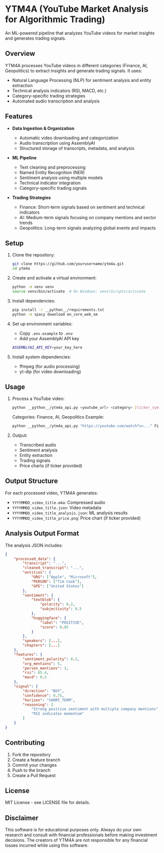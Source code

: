 # YTM4A (YouTube Market Analysis for Algorithmic Trading)

An ML-powered pipeline that analyzes YouTube videos for market insights and generates trading signals.

## Overview

YTM4A processes YouTube videos in different categories (Finance, AI, Geopolitics) to extract insights and generate trading signals. It uses:

- Natural Language Processing (NLP) for sentiment analysis and entity extraction
- Technical analysis indicators (RSI, MACD, etc.)
- Category-specific trading strategies
- Automated audio transcription and analysis

## Features

- **Data Ingestion & Organization**
  - Automatic video downloading and categorization
  - Audio transcription using AssemblyAI
  - Structured storage of transcripts, metadata, and analysis

- **ML Pipeline**
  - Text cleaning and preprocessing
  - Named Entity Recognition (NER)
  - Sentiment analysis using multiple models
  - Technical indicator integration
  - Category-specific trading signals

- **Trading Strategies**
  - Finance: Short-term signals based on sentiment and technical indicators
  - AI: Medium-term signals focusing on company mentions and sector trends
  - Geopolitics: Long-term signals analyzing global events and impacts

## Setup

1. Clone the repository:
   ```bash
   git clone https://github.com/yourusername/ytm4a.git
   cd ytm4a
   ```

2. Create and activate a virtual environment:
   ```bash
   python -m venv venv
   source venv/bin/activate  # On Windows: venv\Scripts\activate
   ```

3. Install dependencies:
   ```bash
   pip install -r __python__/requirements.txt
   python -m spacy download en_core_web_sm
   ```

4. Set up environment variables:
   - Copy `.env.example` to `.env`
   - Add your AssemblyAI API key
   ```bash
   ASSEMBLYAI_API_KEY=your_key_here
   ```

5. Install system dependencies:
   - ffmpeg (for audio processing)
   - yt-dlp (for video downloading)

## Usage

1. Process a YouTube video:
   ```bash
   python __python__/ytm4a_api.py <youtube_url> <category> [ticker_symbol]
   ```
   
   Categories: Finance, AI, Geopolitics
   Example:
   ```bash
   python __python__/ytm4a_api.py "https://youtube.com/watch?v=..." Finance AAPL
   ```

2. Output:
   - Transcribed audio
   - Sentiment analysis
   - Entity extraction
   - Trading signals
   - Price charts (if ticker provided)

## Output Structure

For each processed video, YTM4A generates:
- `YYYYMMDD_video_title.m4a`: Compressed audio
- `YYYYMMDD_video_title.json`: Video metadata
- `YYYYMMDD_video_title_analysis.json`: ML analysis results
- `YYYYMMDD_video_title_price.png`: Price chart (if ticker provided)

## Analysis Output Format

The analysis JSON includes:
```json
{
    "processed_data": {
        "transcript": "...",
        "cleaned_transcript": "...",
        "entities": {
            "ORG": ["Apple", "Microsoft"],
            "PERSON": ["Tim Cook"],
            "GPE": ["United States"]
        },
        "sentiment": {
            "textblob": {
                "polarity": 0.2,
                "subjectivity": 0.5
            },
            "huggingface": {
                "label": "POSITIVE",
                "score": 0.85
            }
        },
        "speakers": [...],
        "chapters": [...]
    },
    "features": {
        "sentiment_polarity": 0.2,
        "org_mentions": 5,
        "person_mentions": 3,
        "rsi": 65.4,
        "macd": 0.5
    },
    "signal": {
        "direction": "BUY",
        "confidence": 0.75,
        "horizon": "SHORT_TERM",
        "reasoning": [
            "Strong positive sentiment with multiple company mentions",
            "RSI indicates momentum"
        ]
    }
}
```

## Contributing

1. Fork the repository
2. Create a feature branch
3. Commit your changes
4. Push to the branch
5. Create a Pull Request

## License

MIT License - see LICENSE file for details.

## Disclaimer

This software is for educational purposes only. Always do your own research and consult with financial professionals before making investment decisions. The creators of YTM4A are not responsible for any financial losses incurred while using this software. 